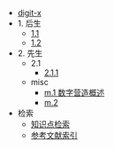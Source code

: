 * [digit-x](./markdown/preface.md)
* 1\. 后生
    * [1.1 ](./markdown/cleanCode.md)
    * [1.2 ](./markdown/pythonInterpreterAndNote.md)
* 2\. 先生
    * 2.1 
        * [2.1.1 ](./notebook_code/BaiduMapPOI_collection_singleClassification.md)
    * misc
        * [m.1 数字营造概述](./markdown/overview_of_digital_construction)
        * [m.2]()
* 检索
    * [知识点检索](./markdown/codeToolIdx.md)
    * [参考文献索引](./markdown/reference.md)
